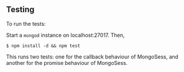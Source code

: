 ## Testing

To run the tests:

Start a ```mongod``` instance on localhost:27017. Then,

```
$ npm install -d && npm test
```

This runs two tests: one for the callback behaviour of MongoSess, and another for the promise behaviour of MongoSess.